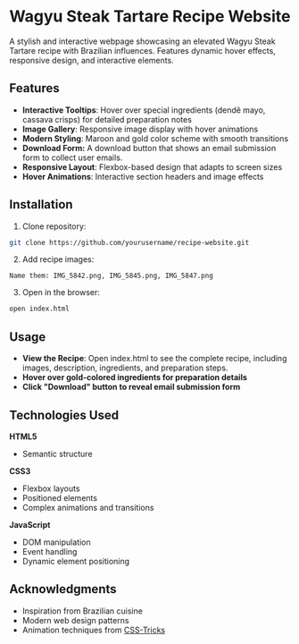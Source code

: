 # Wagyu Steak Tartare Recipe Website

A stylish and interactive webpage showcasing an elevated Wagyu Steak Tartare recipe with Brazilian influences. Features dynamic hover effects, responsive design, and interactive elements.

## Features

- **Interactive Tooltips**: Hover over special ingredients (dendê mayo, cassava crisps) for detailed preparation notes
- **Image Gallery**: Responsive image display with hover animations
- **Modern Styling**: Maroon and gold color scheme with smooth transitions
- **Download Form:** A download button that shows an email submission form to collect user emails.
- **Responsive Layout**: Flexbox-based design that adapts to screen sizes
- **Hover Animations**: Interactive section headers and image effects

## Installation

1. Clone repository:
```bash
git clone https://github.com/yourusername/recipe-website.git
```

2. Add recipe images:
```Place images in /images directory
Name them: IMG_5842.png, IMG_5845.png, IMG_5847.png
```
3. Open in the browser:
```bash 
open index.html
```

## Usage
- **View the Recipe**: Open index.html to see the complete recipe, including images, description, ingredients, and preparation steps.
- **Hover over gold-colored ingredients for preparation details**
- **Click "Download" button to reveal email submission form**

## Technologies Used

**HTML5**  
- Semantic structure

**CSS3**  
- Flexbox layouts  
- Positioned elements  
- Complex animations and transitions  

**JavaScript**  
- DOM manipulation  
- Event handling  
- Dynamic element positioning  

## Acknowledgments  
- Inspiration from Brazilian cuisine  
- Modern web design patterns  
- Animation techniques from [CSS-Tricks](https://css-tricks.com)



